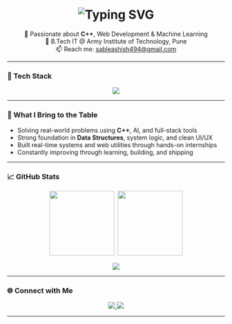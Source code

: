 <h1 align="center">
  <img src="https://readme-typing-svg.herokuapp.com?font=Fira+Code&size=24&pause=1000&color=00FF00&center=true&multiline=true&lines=Hi,+I'm+Ashish+Sable;Crafting+Code+with+C%2B%2B,+Web+%26+ML" alt="Typing SVG" />
</h1>

<p align="center">
  🧠 Passionate about <b>C++</b>, Web Development & Machine Learning  
  <br/>
  📍 B.Tech IT @ Army Institute of Technology, Pune  
  <br/>
  📫 Reach me: <a href="mailto:sableashish494@gmail.com">sableashish494@gmail.com</a>
</p>

---

### 🚀 Tech Stack
<p align="center">
  <img src="https://skillicons.dev/icons?i=cpp,python,html,css,js,react,nodejs,mongodb,git,github,figma,vscode" />
</p>

---

### 🧠 What I Bring to the Table
- Solving real-world problems using **C++**, AI, and full-stack tools  
- Strong foundation in **Data Structures**, system logic, and clean UI/UX  
- Built real-time systems and web utilities through hands-on internships  
- Constantly improving through learning, building, and shipping

---

### 📈 GitHub Stats

<p align="center">
  <img src="https://github-readme-stats.vercel.app/api?username=sableashish494&show_icons=true&theme=radical" height="150" />&nbsp;
  <img src="https://github-readme-stats.vercel.app/api/top-langs/?username=sableashish494&layout=compact&theme=radical" height="150"/>
</p>

<p align="center">
  <img src="https://github-profile-trophy.vercel.app/?username=sableashish494&theme=onedark&row=1&column=6" />
</p>

---

### 🌐 Connect with Me

<p align="center">
  <a href="http://www.linkedin.com/in/ashish-sable-b82714290">
    <img src="https://img.shields.io/badge/LinkedIn-Ashish%20Sable-blue?style=for-the-badge&logo=linkedin" />
  </a>
  <a href="mailto:sableashish494@gmail.com">
    <img src="https://img.shields.io/badge/Gmail-sableashish494@gmail.com-red?style=for-the-badge&logo=gmail&logoColor=white" />
  </a>
</p>

---

